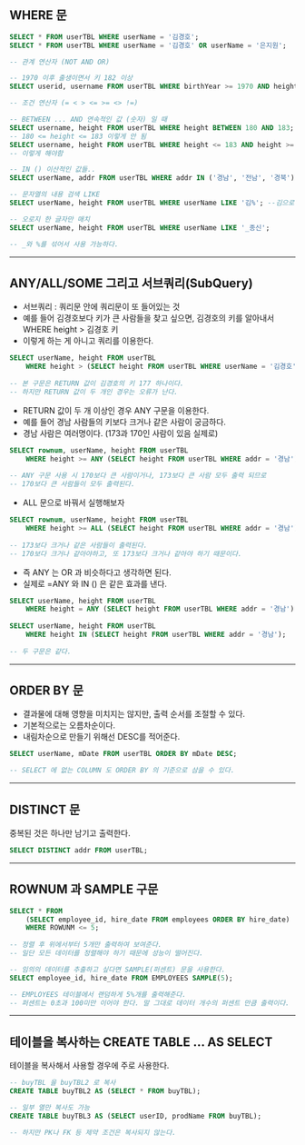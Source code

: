 ## WHERE 문

```SQL
SELECT * FROM userTBL WHERE userName = '김경호';
SELECT * FROM userTBL WHERE userName = '김경호' OR userName = '은지원';

-- 관계 연산자 (NOT AND OR)

-- 1970 이후 출생이면서 키 182 이상
SELECT userid, username FROM userTBL WHERE birthYear >= 1970 AND height >= 182;

-- 조건 연산자 (= < > <= >= <> !=)

-- BETWEEN ... AND 연속적인 값 (숫자) 일 때
SELECT username, height FROM userTBL WHERE height BETWEEN 180 AND 183; -- 180이상 183이하
-- 180 <= height <= 183 이렇게 안 됨
SELECT username, height FROM userTBL WHERE height <= 183 AND height >= 180;
-- 이렇게 해야함

-- IN () 이산적인 값들..
SELECT userName, addr FROM userTBL WHERE addr IN ('경남', '전남', '경북') ;

-- 문자열의 내용 검색 LIKE
SELECT userName, height FROM userTBL WHERE userName LIKE '김%'; --김으로 시작 하는놈

-- 오로지 한 글자만 매치
SELECT userName, height FROM userTBL WHERE userName LIKE '_종신';

-- _와 %를 섞어서 사용 가능하다.
```

---

## ANY/ALL/SOME 그리고 서브쿼리(SubQuery)

- 서브쿼리 : 쿼리문 안에 쿼리문이 또 들어있는 것
- 예를 들어 김경호보다 키가 큰 사람들을 찾고 싶으면, 김경호의 키를 알아내서 WHERE height > 김경호 키
- 이렇게 하는 게 아니고 쿼리를 이용한다.

```SQL
SELECT userName, height FROM userTBL
	WHERE height > (SELECT height FROM userTBL WHERE userName = '김경호');
	
-- 본 구문은 RETURN 값이 김경호의 키 177 하나이다.
-- 하지만 RETURN 값이 두 개인 경우는 오류가 난다.
```

- RETURN 값이 두 개 이상인 경우 ANY 구문을 이용한다.
- 예를 들어 경남 사람들의 키보다 크거나 같은 사람이 궁금하다.
- 경남 사람은 여러명이다. (173과 170인 사람이 있음 실제로)

```SQL
SELECT rownum, userName, height FROM userTBL
	WHERE height >= ANY (SELECT height FROM userTBL WHERE addr = '경남');
	
-- ANY 구문 사용 시 170보다 큰 사람이거나, 173보다 큰 사람 모두 출력 되므로
-- 170보다 큰 사람들이 모두 출력된다.
```

- ALL 문으로 바꿔서 실행해보자

```SQL
SELECT rownum, userName, height FROM userTBL
	WHERE height >= ALL (SELECT height FROM userTBL WHERE addr = '경남');
	
-- 173보다 크거나 같은 사람들이 출력된다.
-- 170보다 크거나 같아야하고, 또 173보다 크거나 같아야 하기 때문이다.
```

- 즉 ANY 는 OR 과 비슷하다고 생각하면 된다.
- 실제로  =ANY 와 IN () 은 같은 효과를 낸다.

```SQL
SELECT userName, height FROM userTBL
	WHERE height = ANY (SELECT height FROM userTBL WHERE addr = '경남');
	
SELECT userName, height FROM userTBL
	WHERE height IN (SELECT height FROM userTBL WHERE addr = '경남');
	
-- 두 구문은 같다.
```

---

## ORDER BY 문

- 결과물에 대해 영향을 미치지는 않지만, 출력 순서를 조절할 수 있다.
- 기본적으로는 오름차순이다.
- 내림차순으로 만들기 위해선 DESC를 적어준다.

```SQL
SELECT userName, mDate FROM userTBL ORDER BY mDate DESC;

-- SELECT 에 없는 COLUMN 도 ORDER BY 의 기준으로 삼을 수 있다.
```

---

## DISTINCT 문

중복된 것은 하나만 남기고 출력한다.

```SQL
SELECT DISTINCT addr FROM userTBL;
```

---

## ROWNUM 과 SAMPLE 구문

```SQL
SELECT * FROM
	(SELECT employee_id, hire_date FROM employees ORDER BY hire_date)
	WHERE ROWUNM <= 5;
	
-- 정렬 후 위에서부터 5개만 출력하여 보여준다.
-- 일단 모든 데이터를 정렬해야 하기 때문에 성능이 떨어진다.

-- 임의의 데이터를 추출하고 싶다면 SAMPLE(퍼센트) 문을 사용한다.
SELECT employee_id, hire_date FROM EMPLOYEES SAMPLE(5);

-- EMPLOYEES 테이블에서 랜덤하게 5%개를 출력해준다.
-- 퍼센트는 0초과 100미만 이어야 한다. 말 그대로 데이터 개수의 퍼센트 만큼 출력이다.
```

---

## 테이블을 복사하는 CREATE TABLE ... AS SELECT

테이블을 복사해서 사용할 경우에 주로 사용한다.

```SQL
-- buyTBL 을 buyTBL2 로 복사
CREATE TABLE buyTBL2 AS (SELECT * FROM buyTBL);

-- 일부 열만 복사도 가능
CREATE TABLE buyTBL3 AS (SELECT userID, prodName FROM buyTBL);

-- 하지만 PK나 FK 등 제약 조건은 복사되지 않는다.
```

